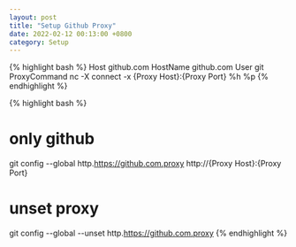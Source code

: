 ```yaml
---
layout: post
title: "Setup Github Proxy"
date: 2022-02-12 00:13:00 +0800
category: Setup
---
```

{% highlight bash %}
Host github.com
    HostName github.com
    User git
    ProxyCommand nc -X connect -x {Proxy Host}:{Proxy Port} %h %p
{% endhighlight %}

{% highlight bash %}
# only github
git config --global http.https://github.com.proxy http://{Proxy Host}:{Proxy Port}
# unset proxy
git config --global --unset http.https://github.com.proxy
{% endhighlight %}
